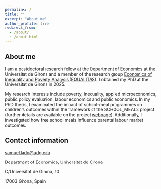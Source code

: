 ```yaml
---
permalink: /
title: ""
excerpt: "About me"
author_profile: true
redirect_from: 
  - /about/
  - /about.html
---
```

## About me

I am a postdoctoral research fellow at the Department of Economics at the Universitat de Girona and a member of the research group [Economics of Inequality and Poverty Analysis (EQUALITAS)](https://equalitas.es/). I obtained my PhD at the Universitat de Girona in 2025.

My research interests include poverty, inequality, applied microeconomics, public policy evaluation, labour economics and public economics. In my PhD thesis, I examinated the impact of school-meal programmes on children's outcomes within the framework of the SCHOOL_MEALS project (further details are available on the project [webpage](http://www.saraayllon.eu/school_meals.html)). Additionally, I investigated how free school meals influence parental labour market outcomes.

## Contact information

samuel.lado@udg.edu

Department of Economics, Universitat de Girona

C/Universitat de Girona, 10

17003 Girona, Spain
